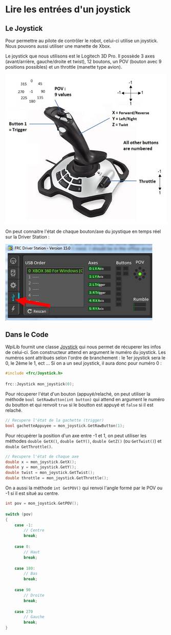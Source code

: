 # Lire les entrées d'un joystick

## Le Joystick

Pour permettre au pilote de contrôler le robot, celui-ci utilise un joystick. Nous pouvons aussi utiliser une manette de Xbox.

Le joystick que nous utilisons est le Logitech 3D Pro. Il possède 3 axes (avant/arrière, gauche/droite et twist), 12 boutons, un POV (bouton avec 9 positions possibles) et un throttle (manette type avion).

![Logitech 3D Extreme Pro](img/Joystick.jpg)

On peut connaitre l'état de chaque bouton/axe du joystique en temps réel sur la Driver Station :

![Driver Station](img/Ds.jpg)


## Dans le Code

WpiLib fournit une classe [Joystick](http://first.wpi.edu/FRC/roborio/release/docs/cpp/classfrc_1_1Joystick.html) qui nous permet de récuperer les infos de celui-ci. Son constructeur attend en argument le numéro du joystick. Les numéros sont attribués selon l'ordre de branchement : le 1er joystick sera le 0, le 2ème le 1, ect ... Si on a un seul joystick, il aura donc pour numéro 0 :
```c++
#include <frc/Joystick.h>

frc::Joystick mon_joystick(0);
```

Pour récuperer l'état d'un bouton (appuyé/relaché, on peut utiliser la méthode `bool GetRawButton(int button)` qui attend en argument le numéro du boutton et qui renvoit `true` si le boutton est appuyé et `false` si il est relaché.
```c++
// Recupere l'état de la gachette (trigger)
bool gachetteAppuyee = mon_joystick.GetRawButton(1);
```

Pour récupérer la position d'un axe entre -1 et 1, on peut utiliser les méthodes `double GetX()`, `double GetY()`, `double GetZ()` (ou `GetTwist()`) et `double GetThrottle()`.
```c++
// Recupere l'état de chaque axe
double x = mon_joystick.GetX();
double y = mon_joystick.GetY();
double twist = mon_joystick.GetTwist();
double throttle = mon_joystick.GetThrottle();
```

On a aussi la méthode `int GetPOV()` qui renvoi l'angle formé par le POV ou -1 si il est situé au centre.
```c++
int pov = mon_joystick.GetPOV();

switch (pov)
{
    case -1:
        // Centre
        break;

    case 0:
        // Haut
        break;

    case 180:
        // Bas
        break;

    case 90
        // Droite
        break;

    case 270
        // Gauche
        break;
}
```
